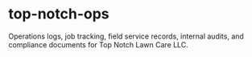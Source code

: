 # top-notch-ops
Operations logs, job tracking, field service records, internal audits, and compliance documents for Top Notch Lawn Care LLC.
